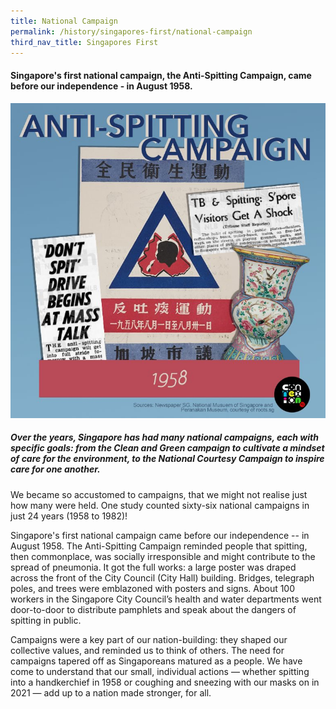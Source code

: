 ```yaml
---
title: National Campaign
permalink: /history/singapores-first/national-campaign
third_nav_title: Singapores First
---
```


#### Singapore's first national campaign, the Anti-Spitting Campaign, came before our independence - in August 1958.

![Alt text for image on Isomer site](/images/antispitting1.jpg)
##### Over the years, Singapore has had many national campaigns, each with specific goals: from the Clean and Green campaign to cultivate a mindset of care for the environment, to the National Courtesy Campaign to inspire care for one another.

We became so accustomed to campaigns, that we might not realise just how many were held. One study counted sixty-six national campaigns in just 24 years (1958 to 1982)!

Singapore's first national campaign came before our independence -- in August 1958.
The Anti-Spitting Campaign reminded people that spitting, then commonplace, was socially irresponsible and might contribute to the spread of pneumonia. It got the full works: a large poster was draped across the front of the City Council (City Hall) building. Bridges, telegraph poles, and trees were emblazoned with posters and signs. About 100 workers in the Singapore City Council’s health and water departments went door-to-door to distribute pamphlets and speak about the dangers of spitting in public.

Campaigns were a key part of our nation-building: they shaped our collective values, and reminded us to think of others. The need for campaigns tapered off as Singaporeans matured as a people. We have come to understand that our small, individual actions — whether spitting into a handkerchief in 1958 or coughing and sneezing with our masks on in 2021 — add up to a nation made stronger, for all.
